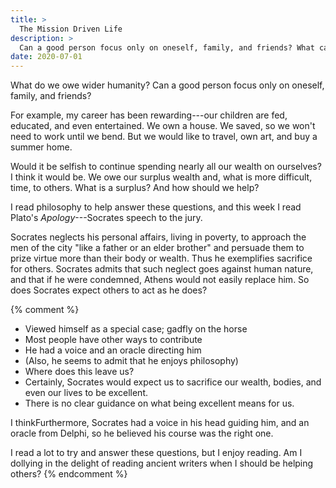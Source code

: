 ```yaml
---
title: >
  The Mission Driven Life
description: >
  Can a good person focus only on oneself, family, and friends? What can we learn from Plato's _Apology_ regarding duty to humankind?
date: 2020-07-01
---
```


What do we owe wider humanity? Can a good person focus only on oneself, family, and friends?

For example, my career has been rewarding---our children are fed, educated, and even entertained. We own a house. We saved, so we won't need to work until we bend. But we would like to travel, own art, and buy a summer home. 

Would it be selfish to continue spending nearly all our wealth on ourselves? I think it would be. We owe our surplus wealth and, what is more difficult, time, to others. What is a surplus? And how should we help?

I read philosophy to help answer these questions, and this week I read Plato's _Apology_---Socrates speech to the jury.

Socrates neglects his personal affairs, living in poverty, to approach the men of the city "like a father or an elder brother" and persuade them to prize virtue more than their body or wealth. Thus he exemplifies sacrifice for others. Socrates admits that such neglect goes against human nature, and that if he were condemned, Athens would not easily replace him. So does Socrates expect others to act as he does?

{% comment %}
- Viewed himself as a special case; gadfly on the horse
- Most people have other ways to contribute
- He had a voice and an oracle directing him
- (Also, he seems to admit that he enjoys philosophy)
- Where does this leave us?
- Certainly, Socrates would expect us to sacrifice our wealth, bodies, and even our lives to be excellent.
- There is no clear guidance on what being excellent means for us.

I thinkFurthermore, Socrates had a voice in his head guiding him, and an oracle from Delphi, so he believed his course was the right one.

I read a lot to try and answer these questions, but I enjoy reading. Am I dollying in the delight of reading ancient writers when I should be helping others?
{% endcomment %}
